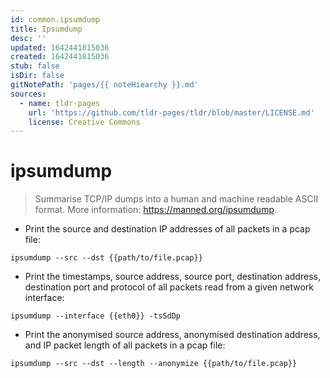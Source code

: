 ```yaml
---
id: common.ipsumdump
title: Ipsumdump
desc: ''
updated: 1642441815036
created: 1642441815036
stub: false
isDir: false
gitNotePath: 'pages/{{ noteHiearchy }}.md'
sources:
  - name: tldr-pages
    url: 'https://github.com/tldr-pages/tldr/blob/master/LICENSE.md'
    license: Creative Commons
---
```

# ipsumdump

> Summarise TCP/IP dumps into a human and machine readable ASCII format.
> More information: <https://manned.org/ipsumdump>.

- Print the source and destination IP addresses of all packets in a pcap file:

`ipsumdump --src --dst {{path/to/file.pcap}}`

- Print the timestamps, source address, source port, destination address, destination port and protocol of all packets read from a given network interface:

`ipsumdump --interface {{eth0}} -tsSdDp`

- Print the anonymised source address, anonymised destination address, and IP packet length of all packets in a pcap file:

`ipsumdump --src --dst --length --anonymize {{path/to/file.pcap}}`

